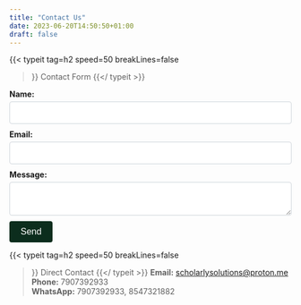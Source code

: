```yaml
---
title: "Contact Us"
date: 2023-06-20T14:50:50+01:00
draft: false
---
```



{{< typeit 
  tag=h2
  speed=50
  breakLines=false
>}}
 Contact Form
{{</ typeit >}}

<form action="https://formspree.io/f/myzggkjo" method="POST">
    <label for="name" style="display: block; font-weight: bold; margin-bottom: 5px;">Name:</label>
    <input type="text" id="name" name="name" style="width: 100%; padding: 10px; margin-bottom: 10px; border: 1px solid #ced4da; border-radius: 4px; box-sizing: border-box; font-size: 16px; background-color: #fff ; color: #495057" required><br>
    <label for="email" style="display: block; font-weight: bold; margin-bottom: 5px;">Email:</label>
    <input type="email" id="email" name="email" style="width: 100%; padding: 10px; margin-bottom: 10px; border: 1px solid #ced4da; border-radius: 4px; box-sizing: border-box; font-size: 16px;" required><br>
    <label for="message" style="display: block; font-weight: bold; margin-bottom: 5px;">Message:</label>
    <textarea id="message" name="message" style="width: 100%; padding: 10px; margin-bottom: 10px; border: 1px solid #ced4da; border-radius: 4px; box-sizing: border-box; font-size: 16px;" required></textarea><br>
    <button type="submit" style="background-color: #0c2d1d; color: white; padding: 10px 20px; border: none; border-radius: 4px; cursor: pointer; font-size: 16px;">Send</button>
</form>


{{< typeit 
  tag=h2
  speed=50
  breakLines=false
>}}
 Direct Contact
{{</ typeit >}}
**Email:** scholarlysolutions@proton.me  
**Phone:** 7907392933  
**WhatsApp:** 7907392933, 8547321882


